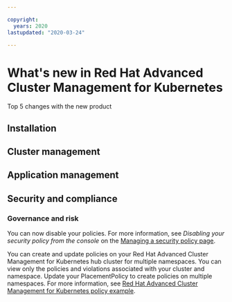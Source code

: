 ```yaml
---

copyright:
  years: 2020
lastupdated: "2020-03-24"

---
```


# What's new in Red Hat Advanced Cluster Management for Kubernetes 

Top 5 changes with the new product


## Installation
## Cluster management
## Application management
## Security and compliance
### Governance and risk

You can now disable your policies. For more information, see _Disabling your security policy from the console_ on the [Managing a security policy page](../manage_cluster/manage_grc_policy.md).

You can create and update policies on your Red Hat Advanced Cluster Management for Kubernetes hub cluster for multiple namespaces. You can view only the policies and violations associated with your cluster and namespace. Update your PlacementPolicy to create policies on multiple namespaces. For more information, see [Red Hat Advanced Cluster Management for Kubernetes policy example](../mcm/compliance/policy_example.md).


